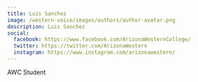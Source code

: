 ```yaml
---
title: Luis Sanchez
image: /western-voice/images/authors/author-avatar.png
description: Luis Sanchez
social:
  facebook: https://www.facebook.com/ArizonaWesternCollege/
  twitter: https://twitter.com/ArizonaWestern
  instagram: https://www.instagram.com/arizonawestern/
---
```


AWC Student